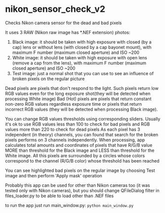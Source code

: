 # nikon_sensor_check_v2
Checks Nikon camera sensor for the dead and bad pixels

It uses 3 RAW (Nikon raw image has *.NEF extension) photos: 
1. Black image: it should be taken with high exposure with closed (by a cap) lens or without lens (with closed by a cap bayonet mount), with maximum F number (maximum closed aperture) and ISO ~200
2. White image: it should be taken with high exposure with open lens (remove a cap from the lens), with maximum F number (maximum closed aperture) and ISO ~200
3. Test image: just  a normal shot that you can use to see an influence of broken pixels on the regular picture

Dead pixels are pixels that don't respond to the light. Such pixels return low RGB values even for the long exposure shot(they will be detected when processing White image)
Bad (Hot) pixels are pixels that return constant non-zero RGB values regardless exposure time or pixels that return incorrect RGB values (they will be detected when processing Black image).


You can change RGB values thresholds using corresponding sliders.
Usually it's ok to use RGB values less than 100 to check for bad pixels and RGB values more than 220 to check for dead pixels
As each pixel has 3 independent (in theory) channels, you can found that search for the broken pixels performs on 3 channels independently.
When processing, app calculates total amounts and coordinates of pixels that have R/G/B value MORE than threshold for the Black image and LESS than threshold for the White image.
All this pixels are surrounded by a circles whose colors correspond to the channel (R/G/B color) whose threshold has been reached

You can see highlighted bad pixels on the regular image by choosing Test image and then perform 'Apply mask' operation

Probably this app can be used for other than Nikon cameras too (it was tested only with Nikon cameras), but you should change QFileDialog filter in files_loader.py to be able to load other than .NEF files


to run the app just run main_window.py:
`python main_window.py`
